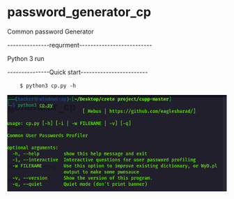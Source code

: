 # password_generator_cp
Common password Generator 






---------------requrment--------------------------

Python 3 run

---------------Quick start------------------------
    
        
        $ python3 cp.py -h



![cp-example](screenshot.png)















